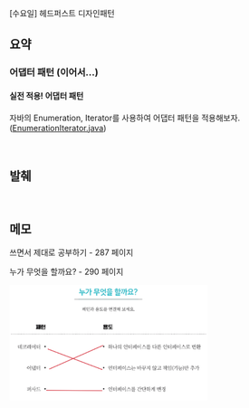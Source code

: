 [수요일] 헤드퍼스트 디자인패턴

## 요약

### 어댑터 패턴 (이어서...)

#### 실전 적용! 어댑터 패턴

자바의 Enumeration, Iterator를 사용하여 어댑터 패턴을 적용해보자. ([EnumerationIterator.java](../../headfirst-designpatterns/AdapterPattern/EnumerationAndIterator/src/EnumerationIterator.java))

</br>

## 발췌

</br>

## 메모

쓰면서 제대로 공부하기 - 287 페이지

누가 무엇을 할까요? - 290 페이지

<img src="../../images/HFDP_290pg_누가무엇을할까요.png" width="350" alt="누가 무엇을 할까요? - 290 페이지">